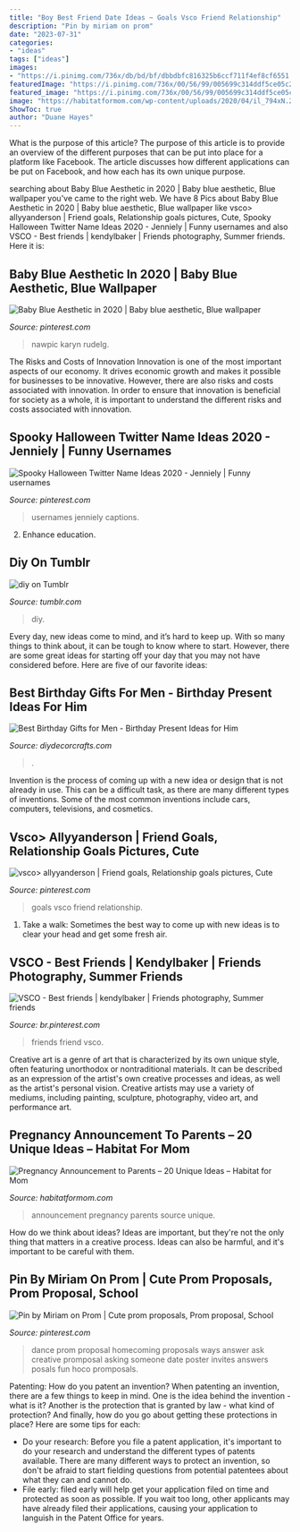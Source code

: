 ```yaml
---
title: "Boy Best Friend Date Ideas ~ Goals Vsco Friend Relationship"
description: "Pin by miriam on prom"
date: "2023-07-31"
categories:
- "ideas"
tags: ["ideas"]
images:
- "https://i.pinimg.com/736x/db/bd/bf/dbbdbfc816325b6ccf711f4ef8cf6551.jpg"
featuredImage: "https://i.pinimg.com/736x/00/56/99/005699c314ddf5ce05c20678f4ec8bb5--dance-proposal-proposal-ideas.jpg"
featured_image: "https://i.pinimg.com/736x/00/56/99/005699c314ddf5ce05c20678f4ec8bb5--dance-proposal-proposal-ideas.jpg"
image: "https://habitatformom.com/wp-content/uploads/2020/04/il_794xN.2258392602_hpyo-min.jpg"
ShowToc: true
author: "Duane Hayes"
---
```



What is the purpose of this article?
The purpose of this article is to provide an overview of the different purposes that can be put into place for a platform like Facebook. The article discusses how different applications can be put on Facebook, and how each has its own unique purpose.

	

		
searching about Baby Blue Aesthetic in 2020 | Baby blue aesthetic, Blue wallpaper you've came to the right web. We have 8 Pics about Baby Blue Aesthetic in 2020 | Baby blue aesthetic, Blue wallpaper like vsco&gt; allyyanderson | Friend goals, Relationship goals pictures, Cute, Spooky Halloween Twitter Name Ideas 2020 - Jenniely | Funny usernames and also VSCO - Best friends | kendylbaker | Friends photography, Summer friends. Here it is:
		
    
## Baby Blue Aesthetic In 2020 | Baby Blue Aesthetic, Blue Wallpaper

<img loading=lazy src="https://i.pinimg.com/736x/a1/80/2a/a1802a7bc39dfd5298e84a08fab960cc.jpg" onerror="this.onerror=null;this.src='https://tse4.mm.bing.net/th?id=OIP.S0ER3kWaC9W-99tPfZv8XAHaNK&amp;pid=15.1';" alt="Baby Blue Aesthetic in 2020 | Baby blue aesthetic, Blue wallpaper">

_Source: pinterest.com_

>nawpic karyn rudelg. 

	

The Risks and Costs of Innovation
Innovation is one of the most important aspects of our economy. It drives economic growth and makes it possible for businesses to be innovative. However, there are also risks and costs associated with innovation. In order to ensure that innovation is beneficial for society as a whole, it is important to understand the different risks and costs associated with innovation.

    
## Spooky Halloween Twitter Name Ideas 2020 - Jenniely | Funny Usernames

<img loading=lazy src="https://i.pinimg.com/736x/db/bd/bf/dbbdbfc816325b6ccf711f4ef8cf6551.jpg" onerror="this.onerror=null;this.src='https://tse3.mm.bing.net/th?id=OIP.gPzUNjd-idjUp3oBatiP7AHaLH&amp;pid=15.1';" alt="Spooky Halloween Twitter Name Ideas 2020 - Jenniely | Funny usernames">

_Source: pinterest.com_

>usernames jenniely captions. 

	

2) Enhance education.

    
## Diy On Tumblr

<img loading=lazy src="https://68.media.tumblr.com/01949a1748ddd5e1c7cfa0f4b2967feb/tumblr_oi2lmlf7bw1ulx72eo1_500.jpg" onerror="this.onerror=null;this.src='https://tse4.mm.bing.net/th?id=OIP.RQ5CL23-6FRJxtY-jhEkMwAAAA&amp;pid=15.1';" alt="diy on Tumblr">

_Source: tumblr.com_

>diy. 

	

Every day, new ideas come to mind, and it’s hard to keep up. With so many things to think about, it can be tough to know where to start. However, there are some great ideas for starting off your day that you may not have considered before. Here are five of our favorite ideas: 

    
## Best Birthday Gifts For Men - Birthday Present Ideas For Him

<img loading=lazy src="https://diydecorcrafts.com/wp-content/uploads/2019/05/25_BEST_BIRTHDAY_GIFTS_FOR_MEN_-_Birthday_Present_Ideas_for_Him-20.jpg" onerror="this.onerror=null;this.src='https://tse2.mm.bing.net/th?id=OIP.nCPu7PuT0Zi38FiLxIwspwHaNK&amp;pid=15.1';" alt="Best Birthday Gifts for Men - Birthday Present Ideas for Him">

_Source: diydecorcrafts.com_

>. 

	

Invention is the process of coming up with a new idea or design that is not already in use. This can be a difficult task, as there are many different types of inventions. Some of the most common inventions include cars, computers, televisions, and cosmetics.

    
## Vsco&gt; Allyyanderson | Friend Goals, Relationship Goals Pictures, Cute

<img loading=lazy src="https://i.pinimg.com/736x/71/9b/09/719b09d35b86bc9036e59e9ec9d713cb.jpg" onerror="this.onerror=null;this.src='https://tse4.mm.bing.net/th?id=OIP.YGqDDw__JEBAv4nHiU0obgHaNM&amp;pid=15.1';" alt="vsco&gt; allyyanderson | Friend goals, Relationship goals pictures, Cute">

_Source: pinterest.com_

>goals vsco friend relationship. 

	

1. Take a walk: Sometimes the best way to come up with new ideas is to clear your head and get some fresh air.

    
## VSCO - Best Friends | Kendylbaker | Friends Photography, Summer Friends

<img loading=lazy src="https://i.pinimg.com/736x/8e/48/d8/8e48d8bd576ab3b6d8f425e912fa6a72.jpg" onerror="this.onerror=null;this.src='https://tse3.mm.bing.net/th?id=OIP.XEt-jJjZ9bRctdL6A_e11wHaLF&amp;pid=15.1';" alt="VSCO - Best friends | kendylbaker | Friends photography, Summer friends">

_Source: br.pinterest.com_

>friends friend vsco. 

	

Creative art is a genre of art that is characterized by its own unique style, often featuring unorthodox or nontraditional materials. It can be described as an expression of the artist's own creative processes and ideas, as well as the artist's personal vision. Creative artists may use a variety of mediums, including painting, sculpture, photography, video art, and performance art.

    
## Pregnancy Announcement To Parents – 20 Unique Ideas – Habitat For Mom

<img loading=lazy src="https://habitatformom.com/wp-content/uploads/2020/04/il_794xN.2258392602_hpyo-min.jpg" onerror="this.onerror=null;this.src='https://tse2.mm.bing.net/th?id=OIP.oaYuB3CCWGqhbUdVAWklEAHaHU&amp;pid=15.1';" alt="Pregnancy Announcement to Parents – 20 Unique Ideas – Habitat for Mom">

_Source: habitatformom.com_

>announcement pregnancy parents source unique. 

	

How do we think about ideas?
Ideas are important, but they're not the only thing that matters in a creative process. Ideas can also be harmful, and it's important to be careful with them.

    
## Pin By Miriam On Prom | Cute Prom Proposals, Prom Proposal, School

<img loading=lazy src="https://i.pinimg.com/736x/00/56/99/005699c314ddf5ce05c20678f4ec8bb5--dance-proposal-proposal-ideas.jpg" onerror="this.onerror=null;this.src='https://tse2.mm.bing.net/th?id=OIP.FR9IBwWljAMyHMVBNH_69wHaJ6&amp;pid=15.1';" alt="Pin by Miriam on Prom | Cute prom proposals, Prom proposal, School">

_Source: pinterest.com_

>dance prom proposal homecoming proposals ways answer ask creative promposal asking someone date poster invites answers posals fun hoco promposals. 

	

Patenting: How do you patent an invention?
When patenting an invention, there are a few things to keep in mind. One is the idea behind the invention - what is it? Another is the protection that is granted by law - what kind of protection? And finally, how do you go about getting these protections in place? Here are some tips for each: 
- Do your research: Before you file a patent application, it's important to do your research and understand the different types of patents available. There are many different ways to protect an invention, so don't be afraid to start fielding questions from potential patentees about what they can and cannot do. 
- File early: filed early will help get your application filed on time and protected as soon as possible. If you wait too long, other applicants may have already filed their applications, causing your application to languish in the Patent Office for years.

